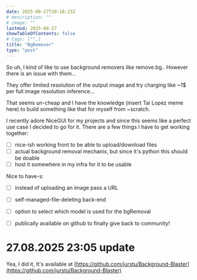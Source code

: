 ```yaml
---
date: 2025-08-27T20:18:23Z
# description: ""
# image: ""
lastmod: 2025-08-27
showTableOfContents: false
# tags: ["",]
title: "BgRemover"
type: "post"
---
```



So uh, I kind of like to use background removers like remove.bg.. However there is an issue with them... 

They offer limited resolution of the output image and try charging like ~1$ per full image resolution inference...

That seems un-cheap and I have the knowledge (insert Tai Lopez meme here) to build something like that for myself from ~scratch.

I recently adore NiceGUI for my projects and since this seems like a perfect use case I decided to go for it. There are a few things I have to get working together:

- [ ] nice-ish working front to be able to upload/download files
- [ ] actual background removal mechanix, but since it's python this should be doable
- [ ] host it somewhere in my infra for it to be usable

Nice to have-s:

- [ ] instead of uploading an image pass a URL 
- [ ] self-managed-file-deleting back-end
- [ ] option to select which model is used for the bgRemoval
- [ ] publically available on github to finally give back to community! 


# 27.08.2025 23:05 update

Yea, I did it, It's available at [https://github.com/jurstu/Background-Blaster](https://github.com/jurstu/Background-Blaster)